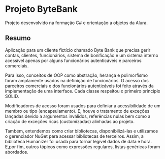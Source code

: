 # Projeto ByteBank

Projeto desenvolvido na formação C# e orientação a objetos da Alura.

## Resumo

  Aplicação para um cliente fictício chamado Byte Bank que precisa gerir contas, clientes, funcionários, sistema de bonificação e um sistema interno acessível 
apenas por alguns funcionários autenticáveis e parceiros comerciais. 

Para isso, conceitos de OOP como abstração, herança e polimorfismo foram amplamente usados na definição de funcionários. O acesso dos parceiros comerciais e dos
funcionários autenticáveis foi feito através da implementação de uma interface. Cada classe respeitou o primeiro princípio SOLID.

Modificadores de acesso foram usados para definiar a acessibilidade de um membro ou tipo (encapsulamento). E, houve o tratamento de exceções lançadas devido a 
argumentos inválidos, referências nulas bem como a criação de exceções ricas (customizadas) alinhadas ao projeto. 

  Também, entendemos como criar bibliotecas, disponibilizá-las e utilizamos o gerenciador NuGet para acessar bibliotecas de terceiros. Assim, a biblioteca Humanizer 
foi usada para tornar legível dados de data e hora. E,por fim, outros tópicos como expressões regulares, listas genéricas foram abordados. 
